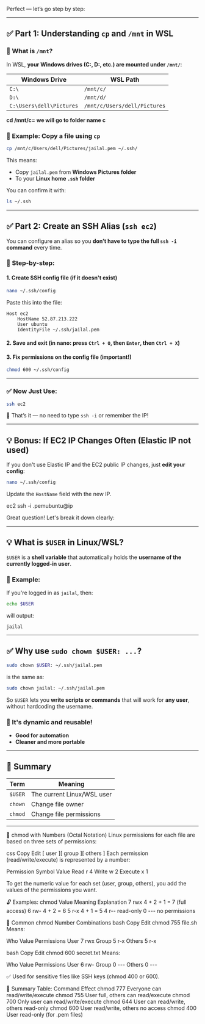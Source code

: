 Perfect — let’s go step by step:

---

## ✅ Part 1: **Understanding `cp` and `/mnt` in WSL**

### 📌 What is `/mnt`?

In WSL, **your Windows drives (C:, D:, etc.) are mounted under `/mnt/`**:

| Windows Drive            | WSL Path                     |
| ------------------------ | ---------------------------- |
| `C:\`                    | `/mnt/c/`                    |
| `D:\`                    | `/mnt/d/`                    |
| `C:\Users\dell\Pictures` | `/mnt/c/Users/dell/Pictures` |

**cd /mnt/c= we will go to folder name c**


### 🧱 Example: Copy a file using `cp`

```bash
cp /mnt/c/Users/dell/Pictures/jailal.pem ~/.ssh/
```

This means:

* Copy `jailal.pem` from **Windows Pictures folder**
* To your **Linux home `.ssh` folder**

You can confirm it with:

```bash
ls ~/.ssh
```

---

## ✅ Part 2: **Create an SSH Alias (`ssh ec2`)**

You can configure an alias so you **don’t have to type the full `ssh -i` command** every time.

### 🔧 Step-by-step:

#### 1. **Create SSH config file (if it doesn't exist)**

```bash
nano ~/.ssh/config
```

Paste this into the file:

```ssh
Host ec2
    HostName 52.87.213.222
    User ubuntu
    IdentityFile ~/.ssh/jailal.pem
```

#### 2. **Save and exit** (in nano: press `Ctrl + O`, then `Enter`, then `Ctrl + X`)

#### 3. **Fix permissions on the config file** (important!)

```bash
chmod 600 ~/.ssh/config
```

---

### ✅ Now Just Use:

```bash
ssh ec2
```

🎉 That’s it — no need to type `ssh -i` or remember the IP!

---

## 💡 Bonus: If EC2 IP Changes Often (Elastic IP not used)

If you don't use Elastic IP and the EC2 public IP changes, just **edit your config**:

```bash
nano ~/.ssh/config
```

Update the `HostName` field with the new IP.

ec2 ssh -i .pemubuntu@ip

Great question! Let's break it down clearly:

---

## 💡 What is `$USER` in Linux/WSL?

`$USER` is a **shell variable** that automatically holds the **username of the currently logged-in user**.

### 🔎 Example:

If you're logged in as `jailal`, then:

```bash
echo $USER
```

will output:

```
jailal
```

---

## ✅ Why use `sudo chown $USER: ...`?

```bash
sudo chown $USER: ~/.ssh/jailal.pem
```

is the same as:

```bash
sudo chown jailal: ~/.ssh/jailal.pem
```

So `$USER` lets you **write scripts or commands** that will work for **any user**, without hardcoding the username.

### 🔄 It's dynamic and reusable!

* **Good for automation**
* **Cleaner and more portable**

---

## 📌 Summary

| Term    | Meaning                    |
| ------- | -------------------------- |
| `$USER` | The current Linux/WSL user |
| `chown` | Change file owner          |
| `chmod` | Change file permissions    |

---


🔢 chmod with Numbers (Octal Notation)
Linux permissions for each file are based on three sets of permissions:

css
Copy
Edit
[ user ][ group ][ others ]
Each permission (read/write/execute) is represented by a number:

Permission	Symbol	Value
Read	r	4
Write	w	2
Execute	x	1

To get the numeric value for each set (user, group, others), you add the values of the permissions you want.

🔓 Examples:
chmod Value	Meaning	Explanation
7	rwx	4 + 2 + 1 = 7 (full access)
6	rw-	4 + 2 = 6
5	r-x	4 + 1 = 5
4	r--	read-only
0	---	no permissions

📘 Common chmod Number Combinations
bash
Copy
Edit
chmod 755 file.sh
Means:

Who	Value	Permissions
User	7	rwx
Group	5	r-x
Others	5	r-x

bash
Copy
Edit
chmod 600 secret.txt
Means:

Who	Value	Permissions
User	6	rw-
Group	0	---
Others	0	---

✅ Used for sensitive files like SSH keys (chmod 400 or 600).

🧠 Summary Table:
Command	Effect
chmod 777	Everyone can read/write/execute
chmod 755	User full, others can read/execute
chmod 700	Only user can read/write/execute
chmod 644	User can read/write, others read-only
chmod 600	User read/write, others no access
chmod 400	User read-only (for .pem files)
